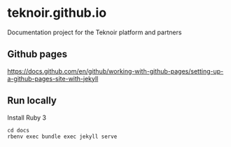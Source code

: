 # teknoir.github.io
Documentation project for the Teknoir platform and partners

## Github pages
https://docs.github.com/en/github/working-with-github-pages/setting-up-a-github-pages-site-with-jekyll

## Run locally
Install Ruby 3

```shell
cd docs
rbenv exec bundle exec jekyll serve
```